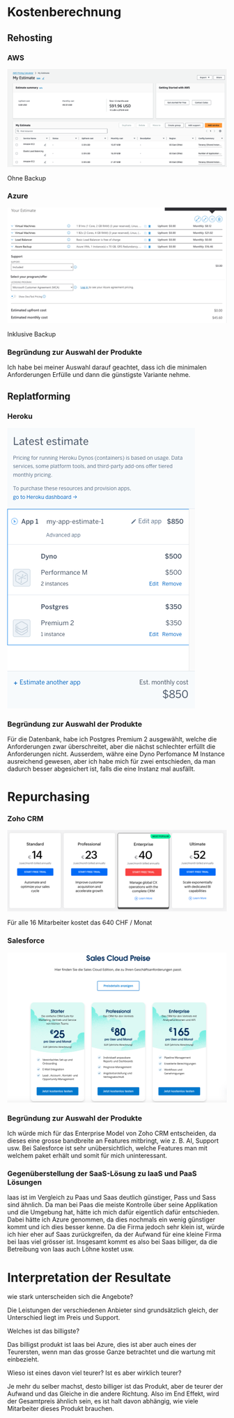 # Kostenberechnung 

## Rehosting

### AWS

![img.png](images/Bildschirmfoto%202024-01-08%20um%2009.16.21.png)

Ohne Backup

### Azure

![img.png](images/Bildschirmfoto%202024-01-08%20um%2009.50.14.png)

Inklusive Backup

### Begründung zur Auswahl der Produkte

Ich habe bei meiner Auswahl darauf geachtet, dass 
ich die minimalen Anforderungen 
Erfülle und dann die günstigste Variante nehme.

## Replatforming

### Heroku

![img.png](images/Bildschirmfoto%202024-01-08%20um%2010.38.06.png)

### Begründung zur Auswahl der Produkte

Für die Datenbank, habe ich Postgres Premium 2 ausgewählt, welche die Anforderungen zwar überschreitet, aber die nächst schlechter erfüllt die Anforderungen nicht. Ausserdem, währe eine Dyno Perfomance M Instance ausreichend gewesen, aber ich habe mich für zwei entschieden, da man dadurch besser abgesichert ist, falls die eine Instanz mal ausfällt.

# Repurchasing

### Zoho CRM

![img.png](images/Bildschirmfoto%202024-01-08%20um%2010.52.14.png)

Für alle 16 Mitarbeiter kostet das 640 CHF / Monat

### Salesforce

![img.png](images/Bildschirmfoto%202024-01-08%20um%2011.09.22.png)

### Begründung zur Auswahl der Produkte

Ich würde mich für das Enterprise Model von Zoho CRM entscheiden, da dieses eine grosse bandbreite an Features mitbringt, wie z. B. AI, Support usw. Bei Salesforce ist sehr unübersichtlich, welche Features man mit welchem paket erhält und somit für mich uninteressant.

### Gegenüberstellung der SaaS-Lösung zu IaaS und PaaS Lösungen

Iaas ist im Vergleich zu Paas und Saas deutlich günstiger, Pass und Sass sind ähnlich. Da man bei Paas die meiste Kontrolle über seine Applikation und die Umgebung hat, hätte ich mich dafür eigentlich dafür entschieden. Dabei hätte ich Azure genommen, da dies nochmals ein wenig günstiger kommt und ich dies besser kenne. Da die Firma jedoch sehr klein ist, würde ich hier eher auf Saas zurückgreifen, da der Aufwand für eine kleine Firma bei Iaas viel grösser ist. Insgesamt kommt es also bei Saas billiger, da die Betreibung von Iaas auch Löhne kostet usw. 

# Interpretation der Resultate

wie stark unterscheiden sich die Angebote?

Die Leistungen der verschiedenen Anbieter sind grundsätzlich gleich, der Unterschied liegt im Preis und Support.

Welches ist das billigste?

Das billigst produkt ist Iaas bei Azure, dies ist aber auch eines der Teurersten, wenn man das grosse Ganze betrachtet und die wartung mit einbezieht.

Wieso ist eines davon viel teurer? Ist es aber wirklich teurer?

Je mehr du selber machst, desto billiger ist das Produkt, aber de teurer der Aufwand und das Gleiche in die andere Richtung. Also im End Effekt, wird der Gesamtpreis ähnlich sein, es ist halt davon abhängig, wie viele Mitarbeiter dieses Produkt brauchen.